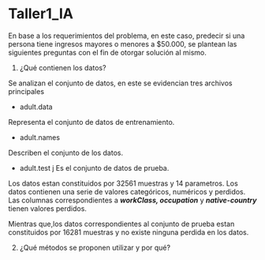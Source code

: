 # Taller1_IA

En base a los requerimientos del problema, en este caso, predecir si una persona tiene ingresos mayores o menores a $50.000, se plantean las siguientes preguntas con el fin de otorgar solución al mismo.

1. ¿Qué contienen los datos?

Se analizan el conjunto de datos, en este se evidencian tres archivos principales

- adult.data

Representa el conjunto de datos de entrenamiento.

- adult.names

Describen el conjunto de los datos.

- adult.test
j
Es el conjunto de datos de prueba.

Los datos estan constituidos por 32561 muestras y 14 parametros. Los datos contienen una serie de valores categóricos, numéricos y perdidos. Las columnas correspondientes a ***workClass, occupation*** y ***native-country*** tienen valores perdidos. 

Mientras que,los datos correspondientes al conjunto de prueba estan constituidos por 16281 muestras y no existe ninguna perdida en los datos.

2. ¿Qué métodos se proponen utilizar y por qué?


